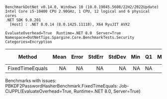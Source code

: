 ```

BenchmarkDotNet v0.14.0, Windows 10 (10.0.19045.5608/22H2/2022Update)
Intel Core i5-10400 CPU 2.90GHz, 1 CPU, 12 logical and 6 physical cores
.NET SDK 9.0.201
  [Host] : .NET 8.0.14 (8.0.1425.11118), X64 RyuJIT AVX2

EvaluateOverhead=True  Runtime=.NET 8.0  Server=True  
Namespace=DotNetTips.Spargine.Core.BenchmarkTests.Security  Categories=Encryption  

```
| Method          | Mean | Error | StdErr | StdDev | Min | Q1 | Median | Q3 | Max | Op/s | CI99.9% Margin | Iterations | Kurtosis | MValue | Skewness | Rank | LogicalGroup | Baseline |
|---------------- |-----:|------:|-------:|-------:|----:|---:|-------:|---:|----:|-----:|---------------:|-----------:|---------:|-------:|---------:|-----:|------------- |--------- |
| FixedTimeEquals |   NA |    NA |     NA |     NA |  NA | NA |     NA | NA |  NA |   NA |             NA |         NA |       NA |     NA |       NA |    ? | *            | No       |

Benchmarks with issues:
  PBKDF2PasswordHasherBenchmark.FixedTimeEquals: Job-CIJPPL(EvaluateOverhead=True, Runtime=.NET 8.0, Server=True)
